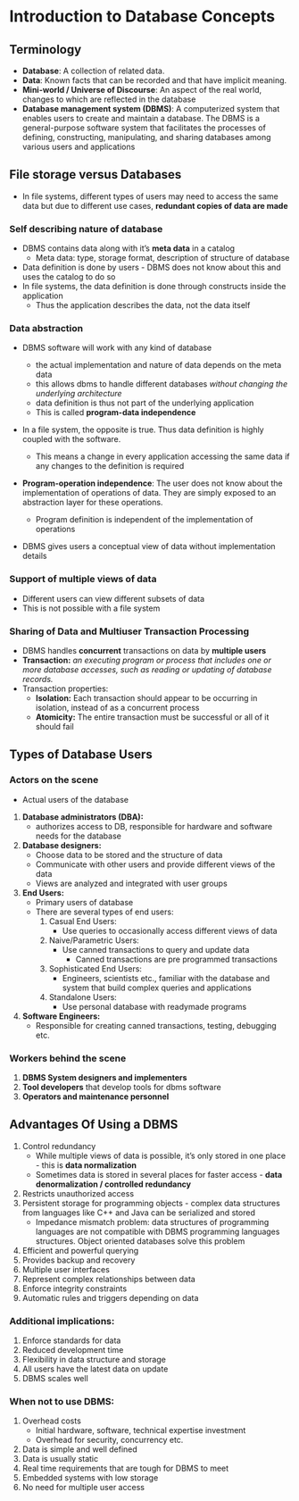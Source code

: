 # Introduction to Database Concepts

## Terminology
- **Database**: A collection of related data.
- **Data**: Known facts that can be recorded and that have implicit meaning.
- **Mini-world / Universe of Discourse**: An aspect of the real world, changes to which are reflected in the database
- **Database management system (DBMS)**: A computerized system that enables users to create and maintain a database. The DBMS is a general-purpose software system that facilitates the processes of defining, constructing, manipulating, and sharing databases among various users and applications

## File storage versus Databases
- In file systems, different types of users may need to access the same data but due to different use cases, **redundant copies of data are made**

### Self describing nature of database
- DBMS contains data along with it’s **meta data** in a catalog
	- Meta data: type, storage format,  description of structure of database
- Data definition is done by users - DBMS does not know about this and uses the catalog to do so
- In file systems, the data definition is done through constructs inside the application
	- Thus the application describes the data, not the data itself

### Data abstraction
- DBMS software will work with any kind of database 
	- the actual implementation and nature of data depends on the meta data
	- this allows dbms to handle different databases *without changing the underlying architecture*
	- data definition is thus not part of the underlying application
	- This is called **program-data independence**
- In a file system, the opposite is true. Thus data definition is highly coupled with the software. 
	- This means a change in every application accessing the same data if any changes to the definition is required
	
- **Program-operation independence**: The user does not know about the implementation of operations of data. They are simply exposed to an abstraction layer for these operations. 
	- Program definition is independent of the implementation of operations
	
- DBMS gives users a conceptual view of data without implementation details

### Support of multiple views of data
- Different users can view different subsets of data
- This is not possible with a file system

### Sharing of Data and Multiuser Transaction Processing
- DBMS handles **concurrent** transactions on data by **multiple users**
- **Transaction:** *an executing program or process that includes one or more database accesses, such as reading or updating of database records.*
- Transaction properties:
	- **Isolation:**  Each transaction should appear to be occurring in isolation, instead of as a concurrent process
	- **Atomicity:** The entire transaction must be successful or all of it should fail

## Types of Database Users
### Actors on the scene
- Actual users of the database

1. **Database administrators (DBA):**
	- authorizes access to DB, responsible for hardware and software needs for the database
2. **Database designers:**
	- Choose data to be stored and the structure of data
	- Communicate with other users and provide different views of the data
 	- Views are analyzed and integrated with user groups
3. **End Users:**
	- Primary users of database 
	- There are several types of end users:
		1. Casual End Users: 
			- Use queries to occasionally access different views of data
		2. Naive/Parametric Users:
			- Use canned transactions to query and update data
				- Canned transactions are pre programmed transactions
		3. Sophisticated End Users:
			- Engineers, scientists etc., familiar with the database and system that build complex queries and applications
		4. Standalone Users:
			- Use personal database with readymade programs
4. **Software Engineers:**
	- Responsible for creating canned transactions, testing, debugging etc.

### Workers behind the scene
1. **DBMS System designers and implementers**
2. **Tool developers** that develop tools for dbms software
3. **Operators and maintenance personnel** 	

## Advantages Of Using a DBMS
1. Control redundancy
	- While multiple views of data is possible, it’s only stored in one place - this is **data normalization**
	- Sometimes data is stored in several places for faster access - **data denormalization / controlled redundancy**
2. Restricts unauthorized access
3. Persistent storage for programming objects - complex data structures from languages like C++ and Java can be serialized and stored
	- Impedance mismatch problem: data structures of programming languages are not compatible with DBMS programming languages structures. Object oriented databases solve this problem
4. Efficient and powerful querying
5. Provides backup and recovery
6. Multiple user interfaces
7. Represent complex relationships between data
8. Enforce integrity constraints
9. Automatic rules and triggers depending on data

### Additional implications:
1. Enforce standards for data 
2. Reduced development time
3. Flexibility in data structure and storage
4. All users have the latest data on update
5. DBMS scales well

### When not to use DBMS:
1. Overhead costs
	- Initial hardware, software, technical expertise investment
	- Overhead for security, concurrency etc.
2. Data is simple and well defined
3. Data is usually static
4. Real time requirements that are tough for DBMS to meet
5. Embedded systems with low storage
6. No need for multiple user access
